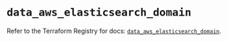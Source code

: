 # `data_aws_elasticsearch_domain`

Refer to the Terraform Registry for docs: [`data_aws_elasticsearch_domain`](https://registry.terraform.io/providers/hashicorp/aws/4.54.0/docs/data-sources/elasticsearch_domain).
